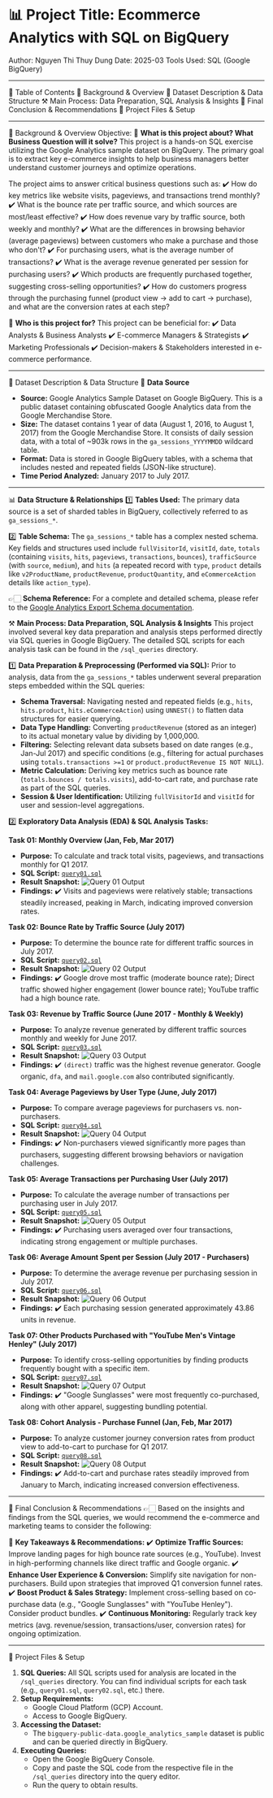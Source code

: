 # 📊 Project Title: Ecommerce Analytics with SQL on BigQuery
Author: Nguyen Thi Thuy Dung
Date: 2025-03
Tools Used: SQL (Google BigQuery)

---
📑 Table of Contents
📌 Background & Overview
📂 Dataset Description & Data Structure
⚒️ Main Process: Data Preparation, SQL Analysis & Insights
🔎 Final Conclusion & Recommendations
📂 Project Files & Setup

---
📌 Background & Overview
Objective:
📖 **What is this project about? What Business Question will it solve?**
This project is a hands-on SQL exercise utilizing the Google Analytics sample dataset on BigQuery. The primary goal is to extract key e-commerce insights to help business managers better understand customer journeys and optimize operations.

The project aims to answer critical business questions such as:
✔️ How do key metrics like website visits, pageviews, and transactions trend monthly?
✔️ What is the bounce rate per traffic source, and which sources are most/least effective?
✔️ How does revenue vary by traffic source, both weekly and monthly?
✔️ What are the differences in browsing behavior (average pageviews) between customers who make a purchase and those who don't?
✔️ For purchasing users, what is the average number of transactions?
✔️ What is the average revenue generated per session for purchasing users?
✔️ Which products are frequently purchased together, suggesting cross-selling opportunities?
✔️ How do customers progress through the purchasing funnel (product view -> add to cart -> purchase), and what are the conversion rates at each step?

👤 **Who is this project for?**
This project can be beneficial for:
✔️ Data Analysts & Business Analysts
✔️ E-commerce Managers & Strategists
✔️ Marketing Professionals
✔️ Decision-makers & Stakeholders interested in e-commerce performance.

---
📂 Dataset Description & Data Structure
📌 **Data Source**
*   **Source:** Google Analytics Sample Dataset on Google BigQuery. This is a public dataset containing obfuscated Google Analytics data from the Google Merchandise Store.
*   **Size:** The dataset contains 1 year of data (August 1, 2016, to August 1, 2017) from the Google Merchandise Store. It consists of daily session data, with a total of ~903k rows in the `ga_sessions_YYYYMMDD` wildcard table.
*   **Format:** Data is stored in Google BigQuery tables, with a schema that includes nested and repeated fields (JSON-like structure).
*   **Time Period Analyzed:** January 2017 to July 2017.

---
📊 **Data Structure & Relationships**
1️⃣ **Tables Used:**
The primary data source is a set of sharded tables in BigQuery, collectively referred to as `ga_sessions_*`.

2️⃣ **Table Schema:**
The `ga_sessions_*` table has a complex nested schema. Key fields and structures used include `fullVisitorId`, `visitId`, `date`, `totals` (containing `visits`, `hits`, `pageviews`, `transactions`, `bounces`), `trafficSource` (with `source`, `medium`), and `hits` (a repeated record with `type`, `product` details like `v2ProductName`, `productRevenue`, `productQuantity`, and `eCommerceAction` details like `action_type`).

👉🏻 **Schema Reference:** For a complete and detailed schema, please refer to the [Google Analytics Export Schema documentation](https://support.google.com/analytics/answer/3437719?hl=en).

⚒️ **Main Process: Data Preparation, SQL Analysis & Insights**
This project involved several key data preparation and analysis steps performed directly via SQL queries in Google BigQuery. The detailed SQL scripts for each analysis task can be found in the `/sql_queries` directory.

1️⃣ **Data Preparation & Preprocessing (Performed via SQL):**
Prior to analysis, data from the `ga_sessions_*` tables underwent several preparation steps embedded within the SQL queries:
*   **Schema Traversal:** Navigating nested and repeated fields (e.g., `hits`, `hits.product`, `hits.eCommerceAction`) using `UNNEST()` to flatten data structures for easier querying.
*   **Data Type Handling:** Converting `productRevenue` (stored as an integer) to its actual monetary value by dividing by 1,000,000.
*   **Filtering:** Selecting relevant data subsets based on date ranges (e.g., Jan-Jul 2017) and specific conditions (e.g., filtering for actual purchases using `totals.transactions >=1` or `product.productRevenue IS NOT NULL`).
*   **Metric Calculation:** Deriving key metrics such as bounce rate (`totals.bounces / totals.visits`), add-to-cart rate, and purchase rate as part of the SQL queries.
*   **Session & User Identification:** Utilizing `fullVisitorId` and `visitId` for user and session-level aggregations.

2️⃣ **Exploratory Data Analysis (EDA) & SQL Analysis Tasks:**

**Task 01: Monthly Overview (Jan, Feb, Mar 2017)**
*   **Purpose:** To calculate and track total visits, pageviews, and transactions monthly for Q1 2017.
*   **SQL Script:** [`query01.sql`](./sql_queries/query01.sql)
*   **Result Snapshot:**
    ![Query 01 Output](https://github.com/user-attachments/assets/748f8722-7193-4050-a08a-4bc5c36142a9)
*   **Findings:**
    ✔️ Visits and pageviews were relatively stable; transactions steadily increased, peaking in March, indicating improved conversion rates.

**Task 02: Bounce Rate by Traffic Source (July 2017)**
*   **Purpose:** To determine the bounce rate for different traffic sources in July 2017.
*   **SQL Script:** [`query02.sql`](./sql_queries/query02.sql)
*   **Result Snapshot:**
    ![Query 02 Output](https://github.com/user-attachments/assets/ec7d273d-135e-4e4f-a3bf-6a702ef4c788)
*   **Findings:**
    ✔️ Google drove most traffic (moderate bounce rate); Direct traffic showed higher engagement (lower bounce rate); YouTube traffic had a high bounce rate.

**Task 03: Revenue by Traffic Source (June 2017 - Monthly & Weekly)**
*   **Purpose:** To analyze revenue generated by different traffic sources monthly and weekly for June 2017.
*   **SQL Script:** [`query03.sql`](./sql_queries/query03.sql)
*   **Result Snapshot:**
    ![Query 03 Output](https://github.com/user-attachments/assets/11e68b6d-bc95-4783-b2bc-0f9d9b6c4c7a)
*   **Findings:**
    ✔️ `(direct)` traffic was the highest revenue generator. Google organic, `dfa`, and `mail.google.com` also contributed significantly.

**Task 04: Average Pageviews by User Type (June, July 2017)**
*   **Purpose:** To compare average pageviews for purchasers vs. non-purchasers.
*   **SQL Script:** [`query04.sql`](./sql_queries/query04.sql)
*   **Result Snapshot:**
    ![Query 04 Output](https://github.com/user-attachments/assets/b78b124d-ffa8-46e1-85ba-64138b6d16d5)
*   **Findings:**
    ✔️ Non-purchasers viewed significantly more pages than purchasers, suggesting different browsing behaviors or navigation challenges.

**Task 05: Average Transactions per Purchasing User (July 2017)**
*   **Purpose:** To calculate the average number of transactions per purchasing user in July 2017.
*   **SQL Script:** [`query05.sql`](./sql_queries/query05.sql)
*   **Result Snapshot:**
    ![Query 05 Output](https://github.com/user-attachments/assets/c1ab0eb2-a7f4-41b9-a024-06da08674460)
*   **Findings:**
    ✔️ Purchasing users averaged over four transactions, indicating strong engagement or multiple purchases.

**Task 06: Average Amount Spent per Session (July 2017 - Purchasers)**
*   **Purpose:** To determine the average revenue per purchasing session in July 2017.
*   **SQL Script:** [`query06.sql`](./sql_queries/query06.sql)
*   **Result Snapshot:**
    ![Query 06 Output](https://github.com/user-attachments/assets/a489be89-d309-49e5-9f8e-5548526a4936)
*   **Findings:**
    ✔️ Each purchasing session generated approximately 43.86 units in revenue.

**Task 07: Other Products Purchased with "YouTube Men's Vintage Henley" (July 2017)**
*   **Purpose:** To identify cross-selling opportunities by finding products frequently bought with a specific item.
*   **SQL Script:** [`query07.sql`](./sql_queries/query07.sql)
*   **Result Snapshot:**
    ![Query 07 Output](https://github.com/user-attachments/assets/434ed1dd-a054-42b4-9fe4-05b14e174ac0)
*   **Findings:**
    ✔️ "Google Sunglasses" were most frequently co-purchased, along with other apparel, suggesting bundling potential.

**Task 08: Cohort Analysis - Purchase Funnel (Jan, Feb, Mar 2017)**
*   **Purpose:** To analyze customer journey conversion rates from product view to add-to-cart to purchase for Q1 2017.
*   **SQL Script:** [`query08.sql`](./sql_queries/query08.sql)
*   **Result Snapshot:**
    ![Query 08 Output](https://github.com/user-attachments/assets/27cfc740-5739-4468-91a9-a3e8408a9257)
*   **Findings:**
    ✔️ Add-to-cart and purchase rates steadily improved from January to March, indicating increased conversion effectiveness.

---
🔎 Final Conclusion & Recommendations
👉🏻 Based on the insights and findings from the SQL queries, we would recommend the e-commerce and marketing teams to consider the following:

📌 **Key Takeaways & Recommendations:**
✔️ **Optimize Traffic Sources:** Improve landing pages for high bounce rate sources (e.g., YouTube). Invest in high-performing channels like direct traffic and Google organic.
✔️ **Enhance User Experience & Conversion:** Simplify site navigation for non-purchasers. Build upon strategies that improved Q1 conversion funnel rates.
✔️ **Boost Product & Sales Strategy:** Implement cross-selling based on co-purchase data (e.g., "Google Sunglasses" with "YouTube Henley"). Consider product bundles.
✔️ **Continuous Monitoring:** Regularly track key metrics (avg. revenue/session, transactions/user, conversion rates) for ongoing optimization.

---
📂 Project Files & Setup
1.  **SQL Queries:** All SQL scripts used for analysis are located in the `/sql_queries` directory. You can find individual scripts for each task (e.g., `query01.sql`, `query02.sql`, etc.) there.
2.  **Setup Requirements:**
    *   Google Cloud Platform (GCP) Account.
    *   Access to Google BigQuery.
3.  **Accessing the Dataset:**
    *   The `bigquery-public-data.google_analytics_sample` dataset is public and can be queried directly in BigQuery.
4.  **Executing Queries:**
    *   Open the Google BigQuery Console.
    *   Copy and paste the SQL code from the respective file in the `/sql_queries` directory into the query editor.
    *   Run the query to obtain results.

